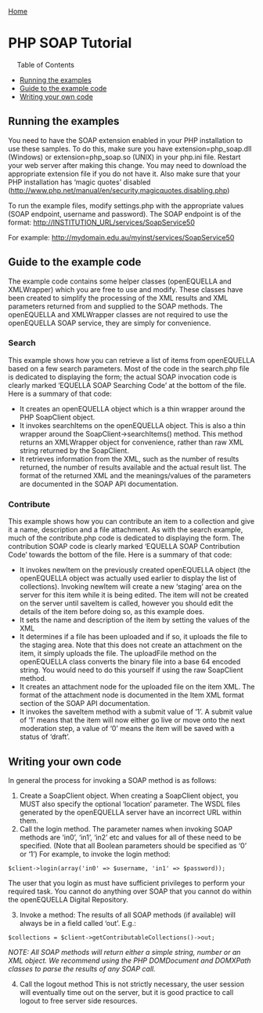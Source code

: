 [Home](https://openequella.github.io/)

# PHP SOAP Tutorial

 
Table of Contents
* [Running the examples](#running-the-examples)
* [Guide to the example code](#guide-to-the-example-code)
* [Writing your own code](#writing-your-own-code)


## Running the examples

You need to have the SOAP extension enabled in your PHP installation to use these samples.  To do this, make sure you have extension=php_soap.dll (Windows) or extension=php_soap.so (UNIX) in your php.ini file.  Restart your web server after making this change.  You may need to download the appropriate extension file if you do not have it.  Also make sure that your PHP installation has ‘magic quotes’ disabled (<http://www.php.net/manual/en/security.magicquotes.disabling.php>)

To run the example files, modify settings.php with the appropriate values (SOAP endpoint, username and password).  The SOAP endpoint is of the format: <http://INSTITUTION_URL/services/SoapService50>

For example: <http://mydomain.edu.au/myinst/services/SoapService50>

## Guide to the example code
The example code contains some helper classes (openEQUELLA and XMLWrapper) which you are free to use and modify.  These classes have been created to simplify the processing of the XML results and XML parameters returned from and supplied to the SOAP methods.  The openEQUELLA and XMLWrapper classes are not required to use the openEQUELLA SOAP service, they are simply for convenience.

### Search
This example shows how you can retrieve a list of items from openEQUELLA based on a few search parameters.  Most of the code in the search.php file is dedicated to displaying the form; the actual SOAP invocation code is clearly marked ‘EQUELLA SOAP Searching Code’ at the bottom of the file.  Here is a summary of that code:
* It creates an openEQUELLA object which is a thin wrapper around the PHP SoapClient object.
* It invokes searchItems on the openEQUELLA object.  This is also a thin wrapper around the SoapClient->searchItems() method.  This method returns an XMLWrapper object for convenience, rather than raw XML string returned by the SoapClient.
* It retrieves information from the XML, such as the number of results returned, the number of results available and the actual result list.  The format of the returned XML and the meanings/values of the parameters are documented in the SOAP API documentation.

### Contribute
This example shows how you can contribute an item to a collection and give it a name, description and a file attachment.  As with the search example, much of the contribute.php code is dedicated to displaying the form.  The contribution SOAP code is clearly marked ‘EQUELLA SOAP Contribution Code’ towards the bottom of the file.  Here is a summary of that code:
* It invokes newItem on the previously created openEQUELLA object (the openEQUELLA object was actually used earlier to display the list of collections).  Invoking newItem will create a new ‘staging’ area on the server for this item while it is being edited.  The item will not be created on the server until saveItem is called, however you should edit the details of the item before doing so, as this example does.
* It sets the name and description of the item by setting the values of the XML
* It determines if a file has been uploaded and if so, it uploads the file to the staging area.  Note that this does not create an attachment on the item, it simply uploads the file.  The uploadFile method on the openEQUELLA class converts the binary file into a base 64 encoded string.  You would need to do this yourself if using the raw SoapClient method.
* It creates an attachment node for the uploaded file on the item XML.  The format of the attachment node is documented in the Item XML format section of the SOAP API documentation.
* It invokes the saveItem method with a submit value of ‘1’.  A submit value of ‘1’ means that the item will now either go live or move onto the next moderation step, a value of ‘0’ means the item will be saved with a status of ‘draft’.

## Writing your own code
In general the process for invoking a SOAP method is as follows:
1.  Create a SoapClient object.
When creating a SoapClient object, you MUST also specify the optional ‘location’ parameter.  The WSDL files generated by the openEQUELLA server have an incorrect URL within them.
2.  Call the login method.
The parameter names when invoking SOAP methods are ‘in0’, ‘in1’, ‘in2’ etc and values for all of these need to be specified.  (Note that all Boolean parameters should be specified as ‘0’ or ‘1’)  For example, to invoke the login method:
```
$client->login(array('in0' => $username, 'in1' => $password));
```
The user that you login as must have sufficient privileges to perform your required task.  You cannot do anything over SOAP that you cannot do within the openEQUELLA Digital Repository.

3.  Invoke a method:
The results of all SOAP methods (if available) will always be in a field called ‘out’.
E.g.:
```
$collections = $client->getContributableCollections()->out;
```
*NOTE: All SOAP methods will return either a simple string, number or an XML object.  We recommend using the PHP DOMDocument and DOMXPath classes to parse the results of any SOAP call.*

4.  Call the logout method
This is not strictly necessary, the user session will eventually time out on the server, but it is good practice to call logout to free server side resources.
